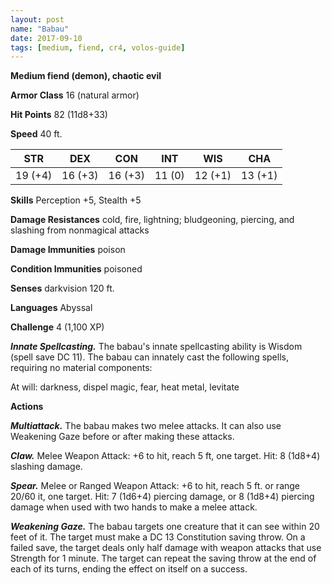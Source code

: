 ```yaml
---
layout: post
name: "Babau"
date: 2017-09-10
tags: [medium, fiend, cr4, volos-guide]
---
```


**Medium fiend (demon), chaotic evil**

**Armor Class** 16 (natural armor)

**Hit Points** 82 (11d8+33)

**Speed** 40 ft.

|   STR   |   DEX   |   CON   |   INT   |   WIS   |   CHA   |
|:-----:|:-----:|:-----:|:-----:|:-----:|:-----:|
| 19 (+4) | 16 (+3) | 16 (+3) | 11 (0) | 12 (+1) | 13 (+1) |

**Skills** Perception +5, Stealth +5

**Damage Resistances** cold, fire, lightning; bludgeoning, piercing, and slashing from nonmagical attacks

**Damage Immunities** poison

**Condition Immunities** poisoned

**Senses** darkvision 120 ft.

**Languages** Abyssal

**Challenge** 4 (1,100 XP)

***Innate Spellcasting.*** The babau's innate spellcasting ability is Wisdom (spell save DC 11). The babau can innately cast the following spells, requiring no material components:

At will: darkness, dispel magic, fear, heat metal, levitate

**Actions**

***Multiattack.*** The babau makes two melee attacks. It can also use Weakening Gaze before or after making these attacks.

***Claw.*** Melee Weapon Attack: +6 to hit, reach 5 ft, one target. Hit: 8 (1d8+4) slashing damage.

***Spear.*** Melee or Ranged Weapon Attack: +6 to hit, reach 5 ft. or range 20/60 it, one target. Hit: 7 (1d6+4) piercing damage, or 8 (1d8+4) piercing damage when used with two hands to make a melee attack.

***Weakening Gaze.*** The babau targets one creature that it can see within 20 feet of it. The target must make a DC 13 Constitution saving throw. On a failed save, the target deals only half damage with weapon attacks that use Strength for 1 minute. The target can repeat the saving throw at the end of each of its turns, ending the effect on itself on a success.

